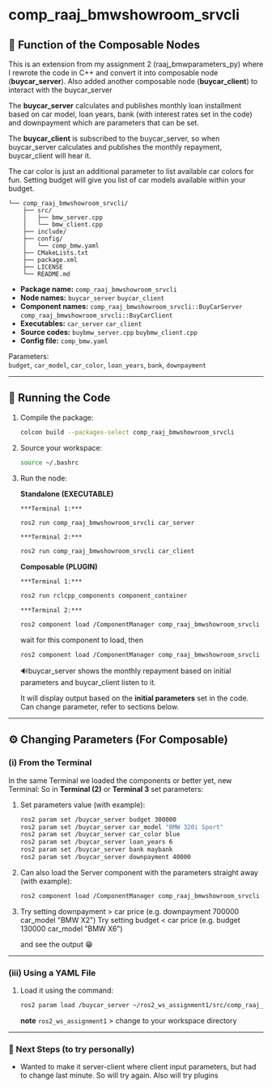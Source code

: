 # comp_raaj_bmwshowroom_srvcli

## 🎯️ Function of the Composable Nodes
This is an extension from my assignment 2 (raaj_bmwparameters_py)
where I rewrote the code in C++ and convert it into composable node 
(**buycar_server**).
Also added another composable node (**buycar_client**) to interact 
with the buycar_server 

The **buycar_server** calculates and publishes monthly loan 
installment based on car model, loan years, 
bank (with interest rates set in the code) and downpayment which are
parameters that can be set.

The **buycar_client** is subscribed to the buycar_server, so when
buycar_server calculates and publishes the monthly repayment,
buycar_client will hear it.

The car color is just an additional parameter to list available car 
colors for fun. 
Setting budget will give you list of car models available within your 
budget.

```
└── comp_raaj_bmwshowroom_srvcli/
    ├── src/
    │   ├── bmw_server.cpp
    │   └── bmw_client.cpp
    ├── include/
    ├── config/
    │   └── comp_bmw.yaml
    ├── CMakeLists.txt
    ├── package.xml
    ├── LICENSE
    └── README.md
```

-   **Package name:** `comp_raaj_bmwshowroom_srvcli`
-   **Node names:** `buycar_server`
                    `buycar_client`
-   **Component names:** `comp_raaj_bmwshowroom_srvcli::BuyCarServer`
                         `comp_raaj_bmwshowroom_srvcli::BuyCarClient`
-   **Executables:** `car_server`
                     `car_client`
-   **Source codes:** `buybmw_server.cpp`
                      `buybmw_client.cpp`
-   **Config file:** `comp_bmw.yaml`

Parameters:\
`budget`, `car_model`, `car_color`, `loan_years`, `bank`, `downpayment`

------------------------------------------------------------------------

## 🚀 Running the Code

1.  Compile the package:

    ``` bash
    colcon build --packages-select comp_raaj_bmwshowroom_srvcli
    ```

2.  Source your workspace:

    ``` bash
    source ~/.bashrc
    ```

3.  Run the node:
 
    **Standalone (EXECUTABLE)**
    
        ***Terminal 1:***
    ``` bash
    ros2 run comp_raaj_bmwshowroom_srvcli car_server
    ```
        ***Terminal 2:***
    ``` bash
    ros2 run comp_raaj_bmwshowroom_srvcli car_client
    ```
    
    **Composable (PLUGIN)**
    
        ***Terminal 1:***
        
    ``` bash
    ros2 run rclcpp_components component_container
    ```
        ***Terminal 2:***
        
    ``` bash
    ros2 component load /ComponentManager comp_raaj_bmwshowroom_srvcli comp_raaj_bmwshowroom_srvcli::BuyCarServer
    ```
    wait for this component to load, then

    ``` bash
    ros2 component load /ComponentManager comp_raaj_bmwshowroom_srvcli comp_raaj_bmwshowroom_srvcli::BuyCarClient
    ```
    
    🔊️buycar_server shows the monthly repayment based on initial parameters 
      and buycar_client listen to it.
    
    
    It will display output based on the **initial parameters** set in
    the code. Can change parameter, refer to sections below.

------------------------------------------------------------------------

## ⚙️ Changing Parameters (For Composable)

### (i) From the Terminal

In the same Terminal we loaded the components or better yet, new Terminal:
So in **Terminal (2)** or **Terminal 3** set parameters:
  
1.  Set parameters value (with example):

    ``` bash
    ros2 param set /buycar_server budget 300000
    ros2 param set /buycar_server car_model "BMW 320i Sport"
    ros2 param set /buycar_server car_color blue
    ros2 param set /buycar_server loan_years 6
    ros2 param set /buycar_server bank maybank
    ros2 param set /buycar_server downpayment 40000
    ```
2.  Can also load the Server component with the parameters straight away
    (with example):

    ``` bash
    ros2 component load /ComponentManager comp_raaj_bmwshowroom_srvcli comp_raaj_bmwshowroom_srvcli::BuyCarServer -p loan_years:=9 -p bank:=maybank -p car_color:=black -p downpayment:=45000 -p budget:=450000 -p car_model:="BMW 2 Series Gran Coupe"
    ```
    
3. Try setting downpayment > car price (e.g. downpayment 700000 car_model "BMW X2")
   Try setting budget < car price (e.g. budget 130000 car_model "BMW X6")
   
   and see the output 😁️
------------------------------------------------------------------------

### (iii) Using a YAML File

1. Load it using the command:

    ``` bash
    ros2 param load /buycar_server ~/ros2_ws_assignment1/src/comp_raaj_bmwshowroom_srvcli/config/comp_bmw.yaml
    ```
    
    **note** `ros2_ws_assignment1` > change to your workspace directory

------------------------------------------------------------------------

### 🔮 Next Steps (to try personally)

-   Wanted to make it server-client where client input parameters, but
    had to change last minute. So will try again. Also will try plugins

